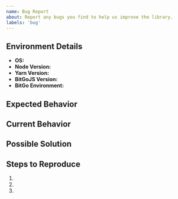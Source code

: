 ```yaml
---
name: Bug Report
about: Report any bugs you find to help us improve the library.
labels: 'bug'
---
```


<!---
Provide a general summary of the issue in the Title above.

Upon completing your report, copy the link to this issue, and submit the information to: https://bitgo.my.site.com/ResourceCenter/s/login.

This will help us review, prioritize, and assign the issue to internal teams. Doing this helps us stay accountable to your submission in a timely manner. Thank you!
-->

## Environment Details

- **OS:** <!--- What is your operating system -->
- **Node Version:** <!--- What version of node are you running  -->
- **Yarn Version:** <!--- What version of yarn are you running -->
- **BitGoJS Version:** <!--- What version of this library are you running  -->
- **BitGo Environment:** <!--- Are you running against testnet or mainnet  -->

## Expected Behavior

<!--- Tell us what should happen -->

## Current Behavior

<!--- Tell us what happens instead of the expected behavior -->

## Possible Solution

<!--- Not obligatory, but suggest a fix/reason for the bug, -->

## Steps to Reproduce

<!--- Provide a link to a live example, or an unambiguous set of steps to -->
<!--- reproduce this bug. Include code to reproduce, if relevant -->

1.
2.
3.

